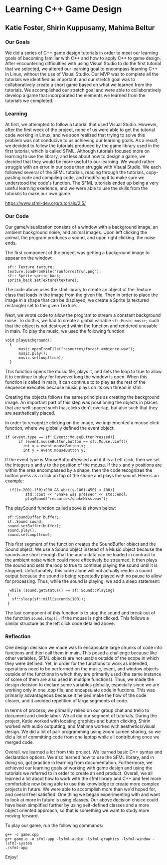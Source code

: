 # Learning C++ Game Design

## Katie Foster, Shirin Kuppusamy, Mahima Beltur

### Our Goals

We did a series of C++ game design tutorials in order to meet our learning goals of becoming familiar with C++ and how to apply C++ to game design. After encountering difficulties with using Visual Studio to do the first tutorial that we selected, we altered our learning goal to encompass learning C++ in Linux, without the use of Visual Studio. Our MVP was to complete all the tutorials we identified as important, and our stretch goal was to collaboratively create a short game based on what we learned from the tutorials. We accomplished our stretch goal and were able to collaboratively develop a game that incorporated the elements we learned from the tutorials we completed.

### Learning
At first, we attempted to follow a tutorial that used Visual Studio. However, after the first week of the project, none of us were able to get the tutorial code working in Linux, and we soon realized that trying to solve this problem was not conducive to us achieving our learning goals. As a result, we decided to follow the tutorials produced by the game library used in the first tutorial, which is called SFML. Although tutorials focused more on learning to use the library, and less about how to design a game, we decided that they would be more useful to our learning. We would rather struggle with an error in our code than struggle with Visual Studio. We each followed several of the SFML tutorials, reading through the tutorials, copy-pasting code and compiling code, and modifying it to make sure we understood the code's function. The SFML tutorials ended up being a very useful learning exerience, and we were able to use the skills from the tutorials to make our own game.

https://www.sfml-dev.org/tutorials/2.5/

### Our Code
Our game/visualization consists of a window with a background image, an ambient background noise, and animal images. Upon left clicking the animal, the program produces a sound, and upon right clicking, the noise ends.

The first component of the project was getting a background image to appear on the window:

 ```
  sf:: Texture texture;
  texture.loadFromFile("runforrestrun.png");
  sf:: Sprite sprite_back;
  sprite_back.setTexture(texture);
 ```

The code above uses the sfml library to create an object of the Texture class that loads in the image from the given file. Then in order to place the image in a shape that can be displayed, we create a Sprite (a textured rectangle) set to the given Texture.

Next, we wrote code to allow the program to stream a constant background noise. To do this, we had to create a global variable
```sf::Music music;``` such that the object is not destroyed within the function and rendered unusable in main. To play the music, we used the following function:
```
void playBackground()
  {
      music.openFromFile("resources/forest_ambience.wav");
      music.play();
      music.setLoop(true);
  }
  ```
This function opens the music file, plays it, and sets the loop to true to allow it to continue to play for however long the window is open. When this function is called in main, it can continue to to play as the rest of the sequence executes because music plays on its own thread in sfml.

Creating the objects follows the same principle as creating the background image. An important part of this step was positioning the objects in places that are well spaced such that clicks don't overlap, but also such that they are aesthetically placed.

In order to recognize clicking on the image, we implemented a mouse click function, where we globally defined the event object:

```
if (event.type == sf::Event::MouseButtonPressed){
      if (event.mouseButton.button == sf::Mouse::Left){
        int x = event.mouseButton.x;
        int y = event.mouseButton.y;
 ```
If the event type is MouseButtonPressed and if it is a Left click, then we set the integers x and y to the position of the mouse. If the x and y positions are within the area encompassed by a shape, then the code recognizes the button press as a click on top of the shape and plays the sound. Here is an example:

 ```
   if((x-200)-150)<200 && abs((y-100)-450) < 100){
          std::cout << "Snake was pressed" << std::endl;
          playSound("resources/snakeHiss.wav");
 ```
 The playSound function called above is shown below:

 ```
  sf::SoundBuffer buffer;
  sf::Sound sound;
  sound.setBuffer(buffer);
  sound.play();
  sound.setLoop(true);
 ```
 This first segment of the function creates the SoundBuffer object and the Sound object. We use a Sound object instead of a Music object because the sounds are short enough that the audio data can be loaded in contrast to the ambient noise which could more effectively be streamed. It then plays the sound and sets the loop to true to continue playing the sound until it is stopped. Unfortunately, this code alone will not actually render a sound output because the sound is being repeatedly played with no pause to allow for processing. Thus, while the sound is playing, we add a sleep statement:

 ```
   while (sound.getStatus() == sf::Sound::Playing)
  {
    sf::sleep(sf::milliseconds(100));
  }
  ```
The last component of this function is to stop the sound and break out of the function ```sound.stop();``` if the mouse is right clicked. This follows a similar structure as the left click code detailed above.

### Reflection
One design decision we made was to encapsulate large chunks of code into functions and then call them in main. This posed a challenge because like other variables, SFML objects are not usable outside of the scope in which they were defined. Yet, in order for the functions to work as intended, operations need to be performed on the music, event, and window objects outside of the functions in which they are primarily used (the same instance of some of them are also used in multiple functions). Thus, we made the design decision to declare some variables globally, especially since we are working only in one .cpp file, and encapsulate code in fuctions. This was primarily advantageous because it helped make the flow of the code clearer, and it avoided repetition of large segments of code.

In terms of process, we primarily relied on our group chat and trello to document and divide labor. We all did our segment of tutorials. During the project, Katie worked with locating graphics and button clicking, Shirin worked with audio outputting, and Mahima worked with aesthetics/visual design. We did a lot of pair programming using zoom screen sharing, so we did a lot of committing code from one laptop while all contributing once we merged code.

Overall, we learned a lot from this project. We learned basic C++ syntax and declaration options. We also learned how to use the SFML library, and in doing so, got practice in learning from documentation. Furthermore, we achieved our learning goals of working with game design and using the tutorials we referred to in order to create an end product. Overall, we all learned a lot about how to work with the sfml library and C++ and feel more comfortable now being able to use this knowledge to create more complex projects in future. We were able to accomplish more than we'd hoped for, and overall feel satisfied. One thing we began experimenting with and want to look at more in future is using classes. Our above decision choice could have been simplified further by using self-defined classes and a more object oriented approach, so that is something we want to study more moving forward.

To play our game, run the following commands:
```
g++ -c game.cpp
g++ game.o -o sfml-app -lsfml-audio -lsfml-graphics -lsfml-window -lsfml-system
./sfml-app
```
Enjoy!
